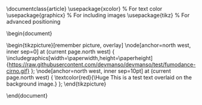 \documentclass{article}
\usepackage{xcolor}         % For text color
\usepackage{graphicx}       % For including images
\usepackage{tikz}           % For advanced positioning

\begin{document}

\begin{tikzpicture}[remember picture, overlay]
    \node[anchor=north west, inner sep=0] at (current page.north west) {
        \includegraphics[width=\paperwidth,height=\paperheight]{https://raw.githubusercontent.com/devmanso/devmanso/test/fumodance-cirno.gif}
    };
    \node[anchor=north west, inner sep=10pt] at (current page.north west) {
        \textcolor{red}{\Huge This is a test text overlaid on the background image.}
    };
\end{tikzpicture}

\end{document}
